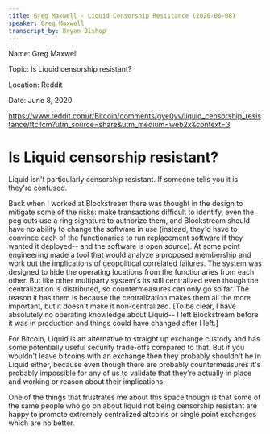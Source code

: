 ```yaml
---
title: Greg Maxwell - Liquid Censorship Resistance (2020-06-08)
speaker: Greg Maxwell
transcript_by: Bryan Bishop
---
```


Name: Greg Maxwell

Topic: Is Liquid censorship resistant?

Location: Reddit

Date: June 8, 2020

https://www.reddit.com/r/Bitcoin/comments/gye0yv/liquid_censorship_resistance/ftcllcm?utm_source=share&utm_medium=web2x&context=3

# Is Liquid censorship resistant?

Liquid isn't particularly censorship resistant. If someone tells you it is they're confused.

Back when I worked at Blockstream there was thought in the design to mitigate some of the risks: make transactions difficult to identify, even the peg outs use a ring signature to authorize them, and Blockstream should have no ability to change the software in use (instead, they'd have to convince each of the functionaries to run replacement software if they wanted it deployed-- and the software is open source). At some point engineering made a tool that would analyze a proposed membership and work out the implications of geopolitical correlated failures. The system was designed to hide the operating locations from the functionaries from each other. But like other multiparty system's its still centralized even though the centralization is distributed, so countermeasures can only go so far. The reason it has them is because the centralization makes them all the more important, but it doesn't make it non-centralized. [To be clear, I have absolutely no operating knowledge about Liquid-- I left Blockstream before it was in production and things could have changed after I left.]

For Bitcoin, Liquid is an alternative to straight up exchange custody and has some potentially useful security trade-offs compared to that. But if you wouldn't leave bitcoins with an exchange then they probably shouldn't be in Liquid either, because even though there are probably countermeasures it's probably impossible for any of us to validate that they're actually in place and working or reason about their implications.

One of the things that frustrates me about this space though is that some of the same people who go on about liquid not being censorship resistant are happy to promote extremely centralized altcoins or single point exchanges which are no better.

